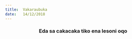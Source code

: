 ```yaml
---
title:  Vakaraubuka
date:   14/12/2018
---
```


### <center>Eda sa cakacaka tiko ena lesoni oqo</center>
